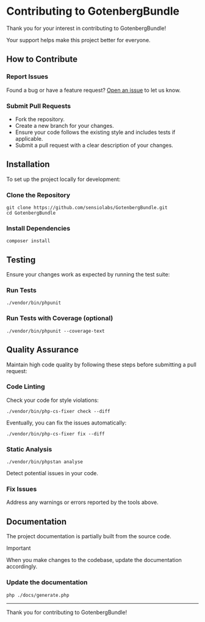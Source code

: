 # Contributing to GotenbergBundle

Thank you for your interest in contributing to GotenbergBundle! 


Your support helps make this project better for everyone.

## How to Contribute

### Report Issues

Found a bug or have a feature request? [Open an issue](https://github.com/sensiolabs/GotenbergBundle/issues) to let us
know.

### Submit Pull Requests

* Fork the repository.
* Create a new branch for your changes.
* Ensure your code follows the existing style and includes tests if applicable.
* Submit a pull request with a clear description of your changes.

## Installation

To set up the project locally for development:

### Clone the Repository

```
git clone https://github.com/sensiolabs/GotenbergBundle.git
cd GotenbergBundle
```

### Install Dependencies

```
composer install
```

## Testing

Ensure your changes work as expected by running the test suite:

### Run Tests

```
./vendor/bin/phpunit
```

### Run Tests with Coverage (optional)

```
./vendor/bin/phpunit --coverage-text
```

## Quality Assurance

Maintain high code quality by following these steps before submitting a pull request:

### Code Linting

Check your code for style violations:

```
./vendor/bin/php-cs-fixer check --diff
```

Eventually, you can fix the issues automatically:

```
./vendor/bin/php-cs-fixer fix --diff
```

### Static Analysis

```
./vendor/bin/phpstan analyse
```

Detect potential issues in your code.

### Fix Issues

Address any warnings or errors reported by the tools above.

## Documentation

The project documentation is partially built from the source code. 

> [!IMPORTANT]
> When you make changes to the codebase, update the documentation accordingly.

### Update the documentation

```
php ./docs/generate.php
``` 


---

Thank you for contributing to GotenbergBundle!
